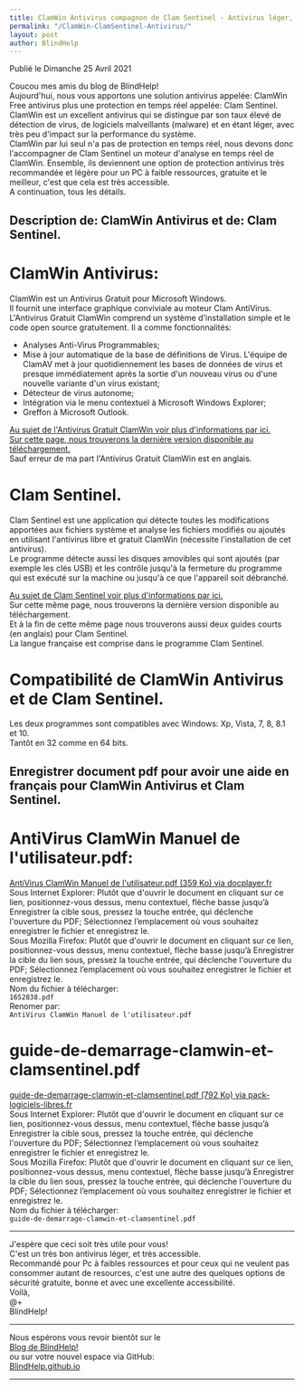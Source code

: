 ```yaml
---
title: ClamWin Antivirus compagnon de Clam Sentinel - Antivirus léger, efficace et accessible
permalink: "/ClamWin-ClamSentinel-Antivirus/"
layout: post
author: BlindHelp
---
```


<footer>Publié le Dimanche 25 Avril 2021</footer>


Coucou mes amis du blog de BlindHelp!  
Aujourd'hui, nous vous apportons une solution antivirus appelée: ClamWin Free antivirus plus une protection en temps réel appelée: Clam Sentinel.  
ClamWin est un excellent antivirus qui se distingue par son taux élevé de détection de virus, de logiciels malveillants (malware) et en étant léger, avec très peu d'impact sur la performance du système.  
ClamWin par lui seul n'a pas de protection en temps réel, nous devons donc l'accompagner de Clam Sentinel un moteur d'analyse en temps réel de ClamWin. Ensemble, ils deviennent une option de protection antivirus très recommandée et  légère pour un PC à faible ressources, gratuite et le meilleur, c'est que cela est très accessible.  
A continuation, tous les détails.  

## Description de: ClamWin Antivirus et de: Clam Sentinel.

# ClamWin Antivirus:

ClamWin est un Antivirus Gratuit pour Microsoft Windows.  
Il fournit une interface graphique conviviale au moteur Clam AntiVirus.  
L'Antivirus Gratuit ClamWin comprend un système d'installation simple et le code open source gratuitement. Il a comme fonctionnalités:  

* Analyses Anti-Virus Programmables;
* Mise à jour automatique de la base de définitions de Virus. L'équipe de ClamAV met à jour quotidiennement les bases de données de virus et presque immédiatement après la sortie d'un nouveau virus ou d'une nouvelle variante d'un virus existant; 
* Détecteur de virus autonome;
* Intégration via le menu contextuel à Microsoft Windows Explorer;
* Greffon à Microsoft Outlook.

[Au sujet de l'Antivirus Gratuit ClamWin voir plus d'informations par ici.](http://fr.clamwin.com/content/view/71/63/)  
[Sur cette page, nous trouverons la dernière version disponible au téléchargement.](http://fr.clamwin.com/content/view/18/46/)  
Sauf erreur de ma part l'Antivirus Gratuit ClamWin est en anglais.  

# Clam Sentinel.

Clam Sentinel est une application qui détecte toutes les modifications apportées aux fichiers système et analyse les fichiers modifiés ou ajoutés en utilisant l'antivirus libre et gratuit ClamWin (nécessite l'installation de cet antivirus).  
Le programme détecte aussi les disques amovibles qui sont ajoutés (par exemple les clés USB) et les contrôle jusqu'à la fermeture du programme qui est exécuté sur la machine ou jusqu'à ce que l'appareil soit débranché.  

[Au sujet de Clam Sentinel voir plus d'informations par ici.](http://clamsentinel.sourceforge.net/index.php?Lang=fr)  
Sur cette même page, nous trouverons la dernière version disponible au téléchargement.  
Et à la fin de cette même page nous trouverons  aussi deux guides courts (en anglais)  pour Clam Sentinel.  
La langue française est comprise dans le programme Clam Sentinel.  

# Compatibilité de ClamWin Antivirus et de Clam Sentinel.

Les deux programmes sont compatibles avec Windows: Xp, Vista, 7, 8, 8.1 et 10.  
Tantôt en 32 comme en 64 bits.  

## Enregistrer document pdf pour avoir une aide en français pour ClamWin Antivirus et Clam Sentinel.

# AntiVirus ClamWin Manuel de l'utilisateur.pdf:

[AntiVirus ClamWin Manuel de l'utilisateur.pdf (359 Ko) via docplayer.fr](https://docplayer.fr/storage/22/1652838/1619775921/wUyyUjhhIEh0wwiAvbv3QA/1652838.pdf)  
Sous Internet Explorer: Plutôt que d'ouvrir le document en cliquant sur ce lien, positionnez-vous dessus, menu contextuel, flèche basse jusqu’à Enregistrer la cible sous, pressez la touche entrée, qui déclenche l'ouverture du PDF; Sélectionnez l’emplacement où vous souhaitez enregistrer le fichier et enregistrez le.  
Sous Mozilla Firefox: Plutôt que d'ouvrir le document en cliquant sur ce lien, positionnez-vous dessus, menu contextuel, flèche basse jusqu’à Enregistrer la cible du lien sous, pressez la touche entrée, qui déclenche l'ouverture du PDF; Sélectionnez l’emplacement où vous souhaitez enregistrer le fichier et enregistrez le.  
Nom du fichier à télécharger:  
`1652838.pdf`  
Renomer par:  
`AntiVirus ClamWin Manuel de l'utilisateur.pdf`  

# guide-de-demarrage-clamwin-et-clamsentinel.pdf

[guide-de-demarrage-clamwin-et-clamsentinel.pdf (792 Ko) via pack-logiciels-libres.fr](https://www.pack-logiciels-libres.fr/IMG/pdf/guide-de-demarrage-clamwin-et-clamsentinel.pdf)  
Sous Internet Explorer: Plutôt que d'ouvrir le document en cliquant sur ce lien, positionnez-vous dessus, menu contextuel, flèche basse jusqu’à Enregistrer la cible sous, pressez la touche entrée, qui déclenche l'ouverture du PDF; Sélectionnez l’emplacement où vous souhaitez enregistrer le fichier et enregistrez le.  
Sous Mozilla Firefox: Plutôt que d'ouvrir le document en cliquant sur ce lien, positionnez-vous dessus, menu contextuel, flèche basse jusqu’à Enregistrer la cible du lien sous, pressez la touche entrée, qui déclenche l'ouverture du PDF; Sélectionnez l’emplacement où vous souhaitez enregistrer le fichier et enregistrez le.  
Nom du fichier à télécharger:  
`guide-de-demarrage-clamwin-et-clamsentinel.pdf`  

---

J'espère que ceci soit  très utile pour vous!  
C'est un très bon antivirus léger, et très accessible.  
Recommandé pour Pc à  faibles ressources et pour ceux qui ne veulent pas consommer autant de resources, c'est une autre des quelques options de sécurité gratuite, bonne et avec une excellente accessibilité.  
Voilà,  
@+  
BlindHelp!  

---

Nous espérons vous revoir bientôt sur le  
[Blog de BlindHelp!](http://blindhelp.blogspot.fr/)  
ou sur votre nouvel espace via GitHub:  
[BlindHelp.github.io](https://blindhelp.github.io)  

---
